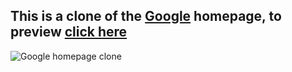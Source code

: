 ## This is a clone of the <a href="http://www.google.com">Google</a> homepage, to preview [click here](https://codepen.io/sbinmakhashen/pen/ExvBdWK)
![Google homepage clone](https://user-images.githubusercontent.com/48455909/145333929-c32d87c3-0382-427e-89ed-b7399cee393c.PNG)
